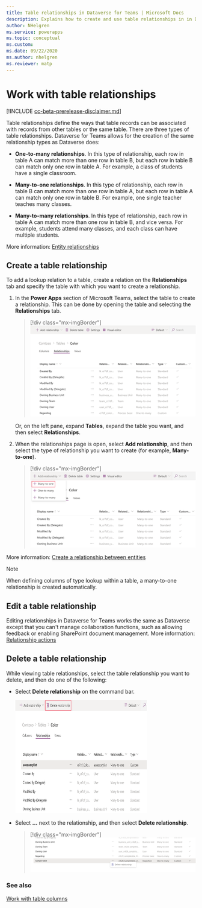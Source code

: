 ```yaml
---
title: Table relationships in Dataverse for Teams | Microsoft Docs
description: Explains how to create and use table relationships in in Dataverse for Teams.
author: NHelgren
ms.service: powerapps
ms.topic: conceptual
ms.custom: 
ms.date: 09/22/2020
ms.author: nhelgren
ms.reviewer: matp
---
```


# Work with table relationships

[!INCLUDE [cc-beta-prerelease-disclaimer.md](../includes/cc-beta-prerelease-disclaimer.md)]

Table relationships define the ways that table records can be associated with records from other tables or the same table. There are three types of table relationships. Dataverse for Teams allows for the creation of the same relationship types as Dataverse does:

- **One-to-many relationships**. In this type of relationship, each row in table A can match more than one row in table B, but each row in table B can match only one row in table A. For example, a class of students have a single classroom.

- **Many-to-one relationships**. In this type of relationship, each row in table B can match more than one row in table A, but each row in table A can match only one row in table B. For example, one single teacher teaches many classes.

- **Many-to-many relationships**. In this type of relationship, each row in table A can match more than one row in table B, and vice versa. For example, students attend many classes, and each class can have multiple students.

More information: [Entity relationships](../maker/common-data-service/create-edit-entity-relationships.md)

## Create a table relationship

To add a lookup relation to a table, create a relation on the **Relationships** tab and specify the table with which you want to create a relationship.

1. In the **Power Apps** section of Microsoft Teams, select the table to create a relationship. This can be done by opening the table and selecting the **Relationships** tab.

   > [!div class="mx-imgBorder"] 
   > ![Relationships tab](media/create-relate-table.png "Relationships tab") 

   Or, on the left pane, expand **Tables**, expand the table you want, and then select **Relationships**. <br />

 <!--   > [!div class="mx-imgBorder"] 
    > ![Create a relationship from the left pane](media/create-relate-table2.png "Create a relationship from the left pane") -->

2. When the relationships page is open, select **Add relationship**, and then select the type of relationship you want to create (for example, **Many-to-one**).

   > [!div class="mx-imgBorder"] 
   > ![Add a relationship](media/create-relate-table3.png "Add a relationship")

More information: [Create a relationship between entities](../maker/common-data-service/data-platform-entity-lookup.md) 

> [!NOTE]
> When defining columns of type lookup within a table, a many-to-one relationship is created automatically.

## Edit a table relationship

Editing relationships in Dataverse for Teams works the same as Dataverse except that you can't manage collaboration functions, such as allowing feedback or enabling SharePoint document management. More information: [Relationship actions](/maker/common-data-service/create-edit-entity-relationships.md#actions)

## Delete a table relationship

While viewing table relationships, select the table relationship you want to delete, and then do one of the following:

- Select **Delete relationship** on the command bar.

   <img src="media/delete-table-relationship1.png" alt="Delete table relationship from command bar" height="300" width="350">

- Select **…** next to the relationship, and then select **Delete relationship**.
   > [!div class="mx-imgBorder"] 
   > ![Delete table relationship in context](media/delete-table-relationship2.png "Delete table relationship in context") 

### See also

[Work with table columns](table-columns.md)
